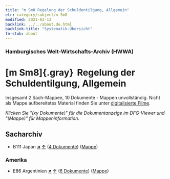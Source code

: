 ```yaml
---
title: "m Sm8 Regelung der Schuldentilgung, Allgemein"
etr: category/subject/m Sm8
modified: 2021-03-13
backlink: ../../about.de.html
backlink-title: "Systematik-Übersicht"
fn-stub: about
---
```


### Hamburgisches Welt-Wirtschafts-Archiv (HWWA)
# [m Sm8]{.gray}&#8201; Regelung der Schuldentilgung, Allgemein&#160; 




Insgesamt 2 Sach-Mappen, 10 Dokumente - Mappen unvollständig.
Nicht als Mappe aufbereitetes Material finden Sie unter [digitalisierte Filme](/film/h1_sh).

_Klicken Sie "(xy Dokumente)" für die Dokumentanzeige im DFG-Viewer und "(Mappe)" für Mappeninformation._

## Sacharchiv



- B111 Japan [**&nearr;**](../../../geo/i/141272/about.de.html "Japan (alle Mappen)") [**&uarr;**](../../../geo/about.de.html#B111 "Ländersystematik") (<a href="https://pm20.zbw.eu/dfgview/sh/141272,144917" title="über: Japan : Regelung der Schuldentilgung, Allgemein" target="_blank">4 Dokumente</a>) ([Mappe](http://purl.org/pressemappe20/folder/sh/141272,144917))

### Amerika

- E86 Argentinien [**&nearr;**](../../../geo/i/141692/about.de.html "Argentinien (alle Mappen)") [**&uarr;**](../../../geo/about.de.html#E86 "Ländersystematik") (<a href="https://pm20.zbw.eu/dfgview/sh/141692,144917" title="über: Argentinien : Regelung der Schuldentilgung, Allgemein" target="_blank">6 Dokumente</a>) ([Mappe](http://purl.org/pressemappe20/folder/sh/141692,144917))


